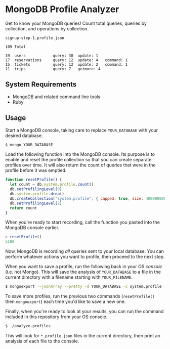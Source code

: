 # MongoDB Profile Analyzer

Get to know your MongoDB queries! Count total queries, queries by collection,
and operations by collection.

```
signup-step-1.profile.json

109	Total

39	users            query: 38	update: 1
17	reservations     query: 12	update: 4	command: 1
15	tickets          query: 12	update: 2	command: 1
11	trips            query: 7	getmore: 4
```

## System Requirements

* MongoDB and related command line tools
* Ruby

## Usage

Start a MongoDB console, taking care to replace `YOUR_DATABASE` with your
desired database.

```bash
$ mongo YOUR_DATABASE
```

Load the following function into the MongoDB console. Its purpose is to enable
and reset the profile collection so that you can create separate profiles
over time. It will also return the count of queries that were in the profile
before it was emptied.

```javascript
function resetProfile() {
  let count = db.system.profile.count()
  db.setProfilingLevel(0)
  db.system.profile.drop()
  db.createCollection("system.profile", { capped: true, size: 400000000 })
  db.setProfilingLevel(2)
  return count
}
```

When you're ready to start recording, call the function you pasted into the
MongoDB console earlier.

```javascript
> resetProfile()
5100
```

Now, MongoDB is recording *all* queries sent to your local database. You can
perform whatever actions you want to profile, then proceed to the next step.

When you want to save a profile, run the following back in your *OS console* (i.e.
not Mongo). This will save the analysis of `YOUR_DATABASE` to a file in the
current directory with a filename starting with `YOUR_FILENAME`.

```bash
$ mongoexport --jsonArray --pretty -d YOUR_DATABASE -c system.profile -o YOUR_FILENAME.profile.json
```

To save more profiles, run the previous two commands (`resetProfile()` then
`mongoexport`) each time you'd like to save a new one.

Finally, when you're ready to look at your results, you can run the command
included in this repository from your OS console.

```bash
$ ./analyze-profiles
```

This will look for `*.profile.json` files in the current directory, then print
an analysis of each file to the console.
